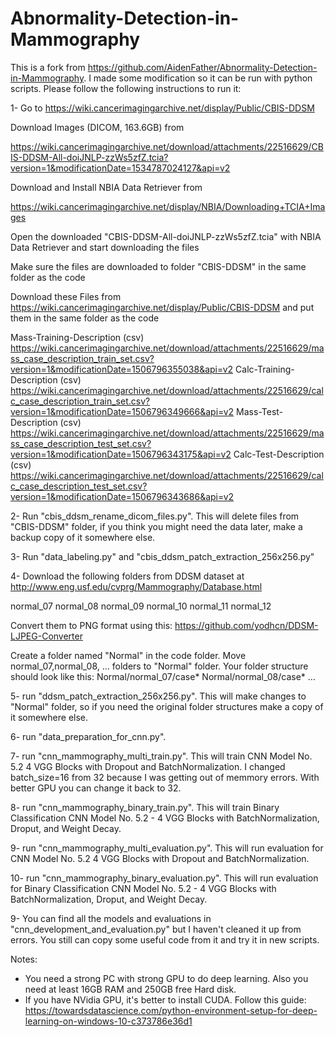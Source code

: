 # Abnormality-Detection-in-Mammography

This is a fork from https://github.com/AidenFather/Abnormality-Detection-in-Mammography. I made some modification so it can be run with python scripts. Please follow the following instructions to run it:

1- Go to https://wiki.cancerimagingarchive.net/display/Public/CBIS-DDSM

Download Images (DICOM, 163.6GB) from

https://wiki.cancerimagingarchive.net/download/attachments/22516629/CBIS-DDSM-All-doiJNLP-zzWs5zfZ.tcia?version=1&modificationDate=1534787024127&api=v2

Download and Install NBIA Data Retriever from

https://wiki.cancerimagingarchive.net/display/NBIA/Downloading+TCIA+Images

Open the downloaded "CBIS-DDSM-All-doiJNLP-zzWs5zfZ.tcia" with NBIA Data Retriever and start downloading the files

Make sure the files are downloaded to folder "CBIS-DDSM" in the same folder as the code

Download these Files from https://wiki.cancerimagingarchive.net/display/Public/CBIS-DDSM and put them in the same folder as the code

Mass-Training-Description (csv)	https://wiki.cancerimagingarchive.net/download/attachments/22516629/mass_case_description_train_set.csv?version=1&modificationDate=1506796355038&api=v2
Calc-Training-Description (csv)	https://wiki.cancerimagingarchive.net/download/attachments/22516629/calc_case_description_train_set.csv?version=1&modificationDate=1506796349666&api=v2
Mass-Test-Description (csv)	https://wiki.cancerimagingarchive.net/download/attachments/22516629/mass_case_description_test_set.csv?version=1&modificationDate=1506796343175&api=v2
Calc-Test-Description (csv) https://wiki.cancerimagingarchive.net/download/attachments/22516629/calc_case_description_test_set.csv?version=1&modificationDate=1506796343686&api=v2

2- Run "cbis_ddsm_rename_dicom_files.py". This will delete files from "CBIS-DDSM" folder, if you think you might need the data later, make a backup copy of it somewhere else.

3- Run "data_labeling.py" and "cbis_ddsm_patch_extraction_256x256.py"

4- Download the following folders from DDSM dataset at http://www.eng.usf.edu/cvprg/Mammography/Database.html

normal_07
normal_08
normal_09
normal_10
normal_11
normal_12

Convert them to PNG format using this:
https://github.com/yodhcn/DDSM-LJPEG-Converter

Create a folder named "Normal" in the code folder. Move normal_07,normal_08, ... folders to "Normal" folder.
Your folder structure should look like this:
Normal/normal_07/case*
Normal/normal_08/case*
...

5- run "ddsm_patch_extraction_256x256.py". This will make changes to "Normal" folder, so if you need the original folder structures make a copy of it somewhere else.

6- run "data_preparation_for_cnn.py".

7- run "cnn_mammography_multi_train.py". This will train CNN Model No. 5.2 4 VGG Blocks with Dropout and BatchNormalization.
I changed batch_size=16 from 32 because I was getting out of memmory errors. With better GPU you can change it back to 32.

8- run "cnn_mammography_binary_train.py". This will train Binary Classification CNN Model No. 5.2 - 4 VGG Blocks with BatchNormalization, Droput, and Weight Decay.

9- run "cnn_mammography_multi_evaluation.py". This will run evaluation for CNN Model No. 5.2 4 VGG Blocks with Dropout and BatchNormalization.

10- run "cnn_mammography_binary_evaluation.py". This will run evaluation for Binary Classification CNN Model No. 5.2 - 4 VGG Blocks with BatchNormalization, Droput, and Weight Decay.

9- You can find all the models and evaluations in "cnn_development_and_evaluation.py" but I haven't cleaned it up from errors. You still can copy some useful code from it and try it in new scripts.




Notes:
- You need a strong PC with strong GPU to do deep learning. Also you need at least 16GB RAM and 250GB free Hard disk.
- If you have NVidia GPU, it's better to install CUDA. Follow this guide:
https://towardsdatascience.com/python-environment-setup-for-deep-learning-on-windows-10-c373786e36d1



